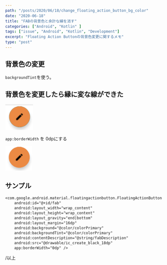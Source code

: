 ```yaml
---
path: "/posts/2020/06/18/change_floating_action_button_bg_color"
date: "2020-06-18"
title: "FABの背景色と余計な線を消す"
categories: ["Android", "Kotlin" ]
tags: ["issue", "Android", "Kotlin", "Development"]
excerpt: "Floating Action Buttonの背景色変更に関するメモ"
type: "post"
---
```


## 背景色の変更

`backgroundTint`を使う。

## 背景色を変更したら縁に変な線ができた

![example1](./2020_06_11_fab_example1.png)

`app:borderWidth` を 0dpにする

![example2](./2020_06_11_fab_example2.png)

## サンプル

```xml:title=activity_main.xml(抜粋)
<com.google.android.material.floatingactionbutton.FloatingActionButton
    android:id="@+id/fab"
    android:layout_width="wrap_content"
    android:layout_height="wrap_content"
    android:layout_gravity="end|bottom"
    android:layout_margin="16dp"
    android:background="@color/colorPrimary"
    android:backgroundTint="@color/colorPrimary"
    android:contentDescription="@string/fabDescription"
    android:src="@drawable/ic_create_black_18dp"
    app:borderWidth="0dp" />

```

/以上